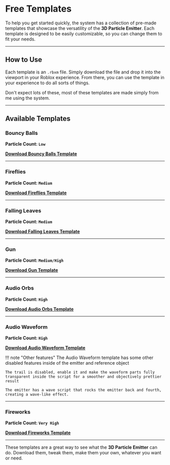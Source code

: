 # Free Templates

To help you get started quickly, the system has a collection of pre-made templates that showcase the versatility of the **3D Particle Emitter**. Each template is designed to be easily customizable, so you can change them to fit your needs.

---

## **How to Use**

Each template is an `.rbxm` file. Simply download the file and drop it into the viewport in your Roblox experience. From there, you can use the template in your experience to do all sorts of things.

Don't expect lots of these, most of these templates are made simply from me using the system.

---

## **Available Templates**


### **Bouncy Balls**
**Particle Count: `Low`**

**[Download Bouncy Balls Template](downloads/BouncyBalls.rbxm)**

---

### **Fireflies**
**Particle Count: `Medium`**

**[Download Fireflies Template](downloads/Fireflies.rbxm)**

---

### **Falling Leaves**
**Particle Count: `Medium`**

**[Download Falling Leaves Template](downloads/FallingLeaves.rbxm)**

---

### **Gun**
**Particle Count: `Medium/High`**

**[Download Gun Template](downloads/Gun.rbxm)**

---

### **Audio Orbs**
**Particle Count: `High`**

**[Download Audio Orbs Template](downloads/AudioOrbs.rbxm)**

---

### **Audio Waveform**
**Particle Count: `High`**

**[Download Audio Waveform Template](downloads/AudioWaveform.rbxm)**

!!! note "Other features"
    The Audio Waveform template has some other disabled features inside of the emitter and reference object

    The trail is disabled, enable it and make the waveform parts fully transparent inside the script for a smoother and objectively prettier result

    The emitter has a wave script that rocks the emitter back and fourth, creating a wave-like effect.

---

### **Fireworks**
**Particle Count: `Very High`**

**[Download Fireworks Template](downloads/Fireworks.rbxm)**

---

These templates are a great way to see what the **3D Particle Emitter** can do. Download them, tweak them, make them your own, whatever you want or need.
